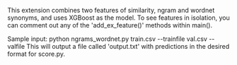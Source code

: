 This extension combines two features of similarity, ngram and wordnet synonyms, and uses XGBoost as the model. To see features in isolation, 
you can comment out any of the 'add_ex_feature()' methods within main(). 

Sample input:
python ngrams_wordnet.py train.csv --trainfile val.csv --valfile
This will output a file called 'output.txt' with predictions in the desired format for score.py. 
